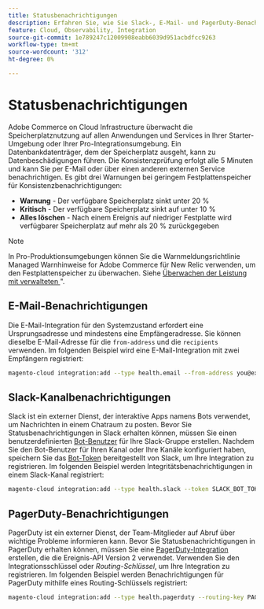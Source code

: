 ```yaml
---
title: Statusbenachrichtigungen
description: Erfahren Sie, wie Sie Slack-, E-Mail- und PagerDuty-Benachrichtigungen für die Speicherplatznutzung in Ihrem Adobe Commerce in einem Cloud-Infrastrukturprojekt konfigurieren.
feature: Cloud, Observability, Integration
source-git-commit: 1e789247c12009908eabb6039d951acbdfcc9263
workflow-type: tm+mt
source-wordcount: '312'
ht-degree: 0%

---
```


# Statusbenachrichtigungen

Adobe Commerce on Cloud Infrastructure überwacht die Speicherplatznutzung auf allen Anwendungen und Services in Ihrer Starter-Umgebung oder Ihrer Pro-Integrationsumgebung. Ein Datenbankdatenträger, dem der Speicherplatz ausgeht, kann zu Datenbeschädigungen führen. Die Konsistenzprüfung erfolgt alle 5 Minuten und kann Sie per E-Mail oder über einen anderen externen Service benachrichtigen. Es gibt drei Warnungen bei geringem Festplattenspeicher für Konsistenzbenachrichtigungen:

- **Warnung** - Der verfügbare Speicherplatz sinkt unter 20 %
- **Kritisch** - Der verfügbare Speicherplatz sinkt auf unter 10 %
- **Alles löschen** - Nach einem Ereignis auf niedriger Festplatte wird verfügbarer Speicherplatz auf mehr als 20 % zurückgegeben

>[!NOTE]
>
>In Pro-Produktionsumgebungen können Sie die Warnmeldungsrichtlinie Managed Warnhinweise for Adobe Commerce für New Relic verwenden, um den Festplattenspeicher zu überwachen. Siehe [Überwachen der Leistung mit verwalteten ](../monitor/investigate-performance.md#monitor-performance-with-managed-alerts)&quot;.

## E-Mail-Benachrichtigungen

Die E-Mail-Integration für den Systemzustand erfordert eine Ursprungsadresse und mindestens eine Empfängeradresse. Sie können dieselbe E-Mail-Adresse für die `from-address` und die `recipients` verwenden. Im folgenden Beispiel wird eine E-Mail-Integration mit zwei Empfängern registriert:

```bash
magento-cloud integration:add --type health.email --from-address you@example.com --recipients them@example.com --recipients others@example.com
```

## Slack-Kanalbenachrichtigungen

Slack ist ein externer Dienst, der interaktive Apps namens Bots verwendet, um Nachrichten in einem Chatraum zu posten. Bevor Sie Statusbenachrichtigungen in Slack erhalten können, müssen Sie einen benutzerdefinierten [Bot-Benutzer](https://api.slack.com/bot-users) für Ihre Slack-Gruppe erstellen. Nachdem Sie den Bot-Benutzer für Ihren Kanal oder Ihre Kanäle konfiguriert haben, speichern Sie das [Bot-Token](https://api.slack.com/docs/token-types#bot) bereitgestellt von Slack, um Ihre Integration zu registrieren. Im folgenden Beispiel werden Integritätsbenachrichtigungen in einem Slack-Kanal registriert:

```bash
magento-cloud integration:add --type health.slack --token SLACK_BOT_TOKEN --channel '#slack-channel-name'
```

## PagerDuty-Benachrichtigungen

PagerDuty ist ein externer Dienst, der Team-Mitglieder auf Abruf über wichtige Probleme informieren kann. Bevor Sie Statusbenachrichtigungen in PagerDuty erhalten können, müssen Sie eine [PagerDuty-Integration](https://developer.pagerduty.com/v2/docs/integrating) erstellen, die die Ereignis-API Version 2 verwendet. Verwenden Sie den Integrationsschlüssel oder _Routing-Schlüssel_, um Ihre Integration zu registrieren. Im folgenden Beispiel werden Benachrichtigungen für PagerDuty mithilfe eines Routing-Schlüssels registriert:

```bash
magento-cloud integration:add --type health.pagerduty --routing-key PAGERDUTY_ROUTING_KEY
```
